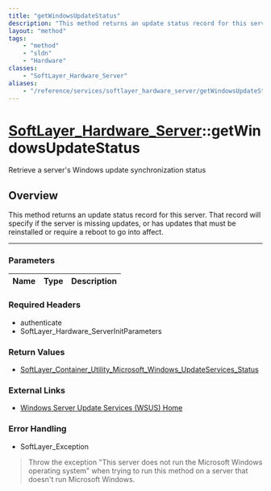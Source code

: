 ```yaml
---
title: "getWindowsUpdateStatus"
description: "This method returns an update status record for this server.  That record will specify if the server is missing updates,... "
layout: "method"
tags:
    - "method"
    - "sldn"
    - "Hardware"
classes:
    - "SoftLayer_Hardware_Server"
aliases:
    - "/reference/services/softlayer_hardware_server/getWindowsUpdateStatus"
---
```

# [SoftLayer_Hardware_Server](/reference/services/SoftLayer_Hardware_Server)::getWindowsUpdateStatus

Retrieve a server's Windows update synchronization status


## Overview 
This method returns an update status record for this server.  That record will specify if the server is missing updates, or has updates that must be reinstalled or require a reboot to go into affect. 

-----

### Parameters 
|Name | Type | Description |
| --- | --- | --- |


### Required Headers
* authenticate
* SoftLayer_Hardware_ServerInitParameters


### Return Values
* <a href='/reference/datatypes/SoftLayer_Container_Utility_Microsoft_Windows_UpdateServices_Status'>SoftLayer_Container_Utility_Microsoft_Windows_UpdateServices_Status </a>

### External Links


* [Windows Server Update Services (WSUS) Home](http://technet.microsoft.com/en-us/wsus/default.aspx)




### Error Handling

* SoftLayer_Exception 

> Throw the exception "This server does not run the Microsoft Windows operating system" when trying to run this method on a server that doesn't run Microsoft Windows. 



